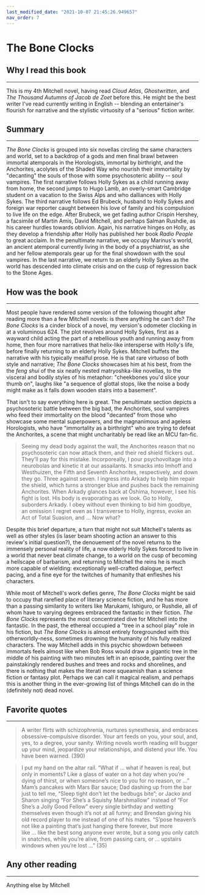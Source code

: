 ```yaml
---
last_modified_date: "2021-10-07 21:45:26.949657"
nav_order: 7
---
```


# The Bone Clocks

## Why I read this book
---
This is my 4th Mitchell novel, having read _Cloud Atlas_, _Ghostwritten_, and _The Thousand Autumns of Jacob de Zoet_ before this. He might be the best writer I've read currently writing in English -- blending an entertainer's flourish for narrative and the stylistic virtuosity of a "serious" fiction writer.

## Summary
---
_The Bone Clocks_ is grouped into six novellas circling the same characters and world, set to a backdrop of a gods and men final brawl between immortal atemporals in the Horologists, immortal by birthright, and the Anchorites, acolytes of the Shaded Way who nourish their immortality by "decanting" the souls of those with some psychosoteric ability -- soul vampires. The first narrative follows Holly Sykes as a child running away from home, the second jumps to Hugo Lamb, an overly-smart Cambridge student on a vacation to the Swiss Alps and who dalliances with Holly Sykes. The third narrative follows Ed Brubeck, husband to Holly Sykes and foreign war reporter caught between his love of family and his compulsion to live life on the edge. After Brubeck, we get fading author Crispin Hershey, a facsimile of Martin Amis, David Mitchell, and perhaps Salman Rushdie, as his career hurdles towards oblivion. Again, his narrative hinges on Holly, as they develop a friendship after Holly has published her book _Radio People_ to great acclaim. In the penultimate narrative, we occupy Marinus's world, an ancient atemporal currently living in the body of a psychiatrist, as she and her fellow atemporals gear up for the final showdown with the soul vampires. In the last narrative, we return to an elderly Holly Sykes as the world has descended into climate crisis and on the cusp of regression back to the Stone Ages.

## How was the book
---
Most people have rendered some version of the following thought after reading more than a few Mitchell novels: is there anything he can't do? _The Bone Clocks_ is a cinder block of a novel, my version's odometer clocking in at a voluminous 624. The plot revolves around Holly Sykes, first as a wayward child acting the part of a rebellious youth and running away from home, then four more narratives that helix-like intersperse with Holly's life, before finally returning to an elderly Holly Sykes. Mitchell buffets the narrative with his typically mealful prose. He is that rare virtuoso of both style and narrative; _The Bone Clocks_ showcases him at his best, from the the _feng shui_ of the six neatly nested matryoshka-like novellas, to the visceral and bodily styles of his metaphor: "cheekbones you'd slice your thumb on", laughs like "a sequence of glottal stops, like the noise a body might make as it falls down wooden stairs into a basement".

That isn't to say everything here is great. The penultimate section depicts a psychosoteric battle between the big bad, the Anchorites, soul vampires who feed their immortality on the blood "decanted" from those who showcase some mental superpowers, and the magnanimous and ageless Horologists, who have "immortality as a birthright" who are trying to defeat the Anchorites, a scene that might uncharitably be read like an MCU fan-fic.

> Seeing my dead body against the wall, the Anchorites reason that no psychosoteric can now attack them, and their red shield flickers out. They’ll pay for this mistake. Incorporeally, I pour psychovoltage into a neurobolas and kinetic it at our assailants. It smacks into Imhoff and Westhuizen, the Fifth and Seventh Anchorites, respectively, and down they go. Three against seven. I ingress into Arkady to help him repair the shield, which turns a stronger blue and pushes back the remaining Anchorites. When Arkady glances back at Ōshima, however, I see his fight is lost. His body is evaporating as we look. Go to Holly, suborders Arkady. I obey without even thinking to bid him goodbye, an omission I regret even as I transverse to Holly, ingress, evoke an Act of Total Suasion, and … Now what?

Despite this brief departure, a turn that might not suit Mitchell's talents as well as other styles (is laser beam shooting action an answer to this review's initial question?), the denouement of the novel returns to the immensely personal reality of life, a now elderly Holly Sykes forced to live in a world that never beat climate change, to a world on the cusp of becoming a hellscape of barbarism, and returning to Mitchell the reins he is much more capable of wielding: exceptionally well-crafted dialogue, perfect pacing, and a fine eye for the twitches of humanity that enfleshes his characters.

While most of Mitchell's work defies genre, _The Bone Clocks_ might be said to occupy that rarefied place of literary science fiction, and he has more than a passing similarity to writers like Marukami, Ishiguro, or Rushdie, all of whom have to varying degrees embraced the fantastic in their fiction. _The Bone Clocks_ represents the most concentrated dive for Mitchell into the fantastic. In the past, the ethereal occupied a "tree in a school play" role in his fiction, but _The Bone Clocks_ is almost entirely foregrounded with this otherworldly-ness, sometimes drowning the humanity of his fully realized characters. The way Mitchell adds in this psychic showdown between immortals feels almost like when Bob Ross would draw a gigantic tree in the middle of his painting with two minutes left in an episode, painting over the painstakingly rendered bushes and trees and rocks and shorelines, and there is nothing that makes the literati more squeamish than a science fiction or fantasy plot. Perhaps we can call it magical realism, and perhaps this is another thing in the ever-growing list of things Mitchell can do in the (definitely not) dead novel.

## Favorite quotes
---
> A writer flirts with schizophrenia, nurtures synesthesia, and embraces obsessive-compulsive disorder. Your art feeds on you, your soul, and, yes, to a degree, your sanity. Writing novels worth reading will bugger up your mind, jeopardize your relationships, and distend your life. You have been warned. (390)

> I put my hand on the altar rail. “What if … what if heaven is real, but only in moments? Like a glass of water on a hot day when you’re dying of thirst, or when someone’s nice to you for no reason, or …” Mam’s pancakes with Mars Bar sauce; Dad dashing up from the bar just to tell me, “Sleep tight don’t let the bedbugs bite”; or Jacko and Sharon singing “For She’s a Squishy Marshmallow” instead of “For She’s a Jolly Good Fellow” every single birthday and wetting themselves even though it’s not at all funny; and Brendan giving his old record player to me instead of one of his mates. “S’pose heaven’s not like a painting that’s just hanging there forever, but more like … like the best song anyone ever wrote, but a song you only catch in snatches, while you’re alive, from passing cars, or … upstairs windows when you’re lost …” (35)

## Any other reading
---
Anything else by Mitchell